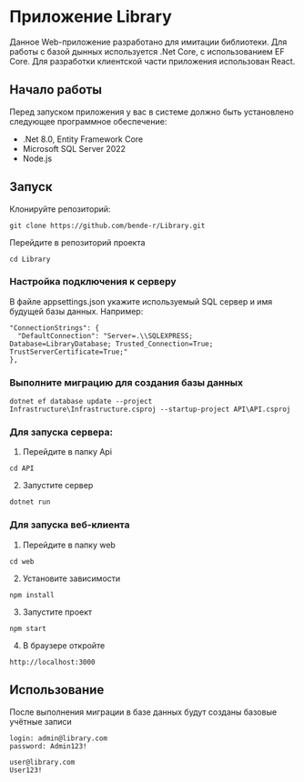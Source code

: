 # Приложение Library

Данное Web-приложение разработано для имитации библиотеки. Для работы с базой дынных используется .Net Core, с использованием EF Core.
Для разработки клиентской части приложения использован React.

## Начало работы

Перед запуском приложения у вас в системе должно быть установлено следующее программное обеспечение:

- .Net 8.0, Entity Framework Core
- Microsoft SQL Server 2022
- Node.js

## Запуск

Клонируйте репозиторий:

```
git clone https://github.com/bende-r/Library.git
```

Перейдите в репозиторий проекта

```
cd Library
```

### Настройка подключения к серверу

В файле appsettings.json укажите используемый SQL сервер и имя будущей базы данных. Например:

```
"ConnectionStrings": {
  "DefaultConnection": "Server=.\\SQLEXPRESS; Database=LibraryDatabase; Trusted_Connection=True; TrustServerCertificate=True;"
},
```

### Выполните миграцию для создания базы данных

```
dotnet ef database update --project Infrastructure\Infrastructure.csproj --startup-project API\API.csproj
```

### Для запуска сервера:

1. Перейдите в папку Api

```
cd API
```

2. Запустите сервер

```
dotnet run
```

### Для запуска веб-клиента

1. Перейдите в папку web

```
cd web
```

2. Установите зависимости

```
npm install
```

3. Запустите проект

```
npm start
```

4. В браузере откройте

```
http://localhost:3000
```

## Использование

После выполнения миграции в базе данных будут созданы базовые учётные записи

```
login: admin@library.com
password: Admin123!

user@library.com
User123!
```

